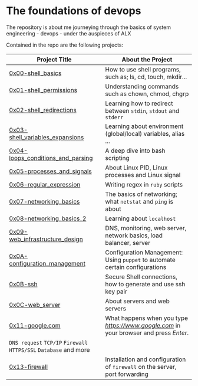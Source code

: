 # The foundations of devops
The repository is about me journeying through the basics of system engineering - devops - under the auspieces of ALX

Contained in the repo are the following projects:

| Project Title | About the Project |
| -------- | -------- |
| [0x00-shell_basics](./0x00-shell_basics) | How to use shell programs, such as; ls, cd, touch, mkdir... |
| [0x01-shell_permissions](./0x01-shell_permissions) | Understanding commands such as chown, chmod, chgrp |
| [0x02-shell_redirections](./0x02-shell_redirections) | Learning how to redirect between `stdin`, `stdout` and `stderr` |
| [0x03-shell_variables_expansions](./0x03-shell_variables_expansions) | Learning about environment (global/local) variables, alias ... |
| [0x04-loops_conditions_and_parsing](./0x04-loops_conditions_and_parsing) | A deep dive into bash scripting |
| [0x05-processes_and_signals](./0x05-processes_and_signals) | About Linux PID, Linux processes and Linux signal |
| [0x06-regular_expression](./0x06-regular_expression) | Writing regex in `ruby` scripts |
| [0x07-networking_basics](./0x07-networking_basics) | The basics of networking; what `netstat` and `ping` is about |
| [0x08-networking_basics_2](./0x08-networking_basics_2) | Learning about `localhost` |
| [0x09-web_infrastructure_design](./0x09-web_infrastructure_design) | DNS, monitoring, web server, network basics, load balancer, server |
| [0x0A-configuration_management](./0x0A-configuration_management) | Configuration Management: Using `puppet` to automate certain configurations |
| [0x0B-ssh](./0x0B-ssh) | Secure Shell connections, how to generate and use ssh key pair |
| [0x0C-web_server](./0x0C-web_server) | About servers and web servers |
| [0x11-google.com](./0x11-what_happens_when_your_type_google_com_in_your_browser_and_press_enter) | What happens when you type *https://www.google.com* in your browser and press *Enter*.
`DNS request` `TCP/IP` `Firewall` `HTTPS/SSL` `Database` and more |
| [0x13-firewall](./0x13-firewall) | Installation and configuration of `firewall` on the server, port forwarding |
